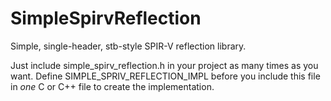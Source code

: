 # SimpleSpirvReflection

Simple, single-header, stb-style SPIR-V reflection library.

Just include simple_spirv_reflection.h in your project as many times as you want. Define SIMPLE_SPRIV_REFLECTION_IMPL before you include this file in *one* C or C++ file to create the implementation.
